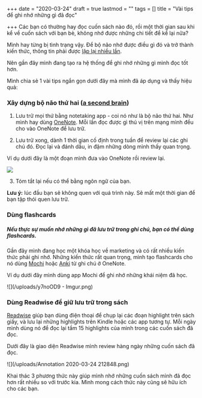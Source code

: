 +++
date = "2020-03-24"
draft = true
lastmod = ""
tags = []
title = "Vài tips để ghi nhớ những gì đã đọc"

+++
Các bạn có thường hay đọc cuốn sách nào đó, rồi một thời gian sau khi kể về cuốn sách với bạn bè, không nhớ được những chi tiết để kể lại nữa? 

Mình hay từng bị tình trạng vậy. Để bộ não nhớ được điều gì đó và trở thành kiến thức, thông tin phải được [lặp lại nhiều lần](http://augmentingcognition.com/ltm.html). 

Nên gần đây mình đang tạo ra hệ thống để ghi nhớ những gì mình đọc tốt hơn.

Mình chia sẻ 1 vài tips ngắn gọn dưới đây mà mình đã áp dụng và thấy hiệu quả:

### Xây dựng bộ não thứ hai ([a second brain](https://www.reddit.com/r/productivity/comments/9bwuvy/a_simple_way_to_make_your_digital_notes_10x_more/))

1. Lưu trữ mọi thứ bằng notetaking app - coi nó như là bộ não thứ hai. Như mình hay dùng [OneNote](https://www.onenote.com/). Mỗi lần đọc được gì thú vị trên mạng mình đều cho vào OneNote để lưu trữ. 


2. Lưu trữ xong, dành 1 thời gian cố định trong tuần để review lại các ghi chú đó. Đọc lại và đánh dấu, in đậm những dòng mình thấy quan trọng. 

Ví dụ dưới đây là một đoạn mình đưa vào OneNote rồi review lại.

  
![](https://i.imgur.com/U1OxQJh.png)

3. Tóm tắt lại nếu có thể bằng ngôn ngữ của bạn. 

**Lưu ý:** lúc đầu bạn sẽ không quen với quá trình này. Sẽ mất một thời gian để bạn tập thói quen lưu trữ. 

### Dùng flashcards

##### Nếu thực sự muốn nhớ những gì đã lưu trữ trong ghi chú, bạn có thể dùng flashcards.

Gần đây mình đang học một khóa học về marketing và có rất nhiều kiến thức phải ghi nhớ. Những kiến thức rất quan trọng, mình tạo flashcards cho nó dùng [Mochi](https://mochi.cards/) hoặc [Anki](https://apps.ankiweb.net/) từ ghi chú ở OneNote.

Ví dụ dưới đây mình dùng app Mochi để ghi nhớ những khái niệm đã học. 

![](/uploads/y7noOD9 - Imgur.png)

### Dùng Readwise để giữ lưu trữ trong sách

[Readwise](https://readwise.io/i/tamie) giúp bạn dùng điện thoại để chụp lại các đoạn highlight trên sách giấy, và lưu lại những highlights trên Kindle hoặc các app tương tự. Mỗi ngày mình dùng nó để đọc lại tầm 15 highlights của mình trong các cuốn sách đã đọc. 

Dưới đây là giao diện Readwise mình review hàng ngày những cuốn sách đã đọc. 

![](/uploads/Annotation 2020-03-24 212848.png)

Khai thác 3 phương thức này giúp mình nhớ những cuốn sách mình đã đọc hơn rất nhiều so với trước kia. Mình mong cách thức này cũng sẽ hữu ích cho các bạn.  